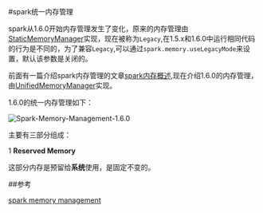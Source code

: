 #spark统一内存管理

spark从1.6.0开始内存管理发生了变化，原来的内存管理由[StaticMemoryManager](https://github.com/apache/spark/blob/branch-1.6/core/src/main/scala/org/apache/spark/memory/StaticMemoryManager.scala)实现，现在被称为`Legacy`,在1.5.x和1.6.0中运行相同代码的行为是不同的，为了兼容`Legacy`,可以通过`spark.memory.useLegacyMode`来设置，默认该参数是关闭的。

前面有一篇介绍spark内存管理的文章[spark内存概述](http://www.jianshu.com/p/f0f28af4bd83),现在介绍1.6.0的内存管理，由[UnifiedMemoryManager](https://github.com/apache/spark/blob/branch-1.6/core/src/main/scala/org/apache/spark/memory/UnifiedMemoryManager.scala)实现。

1.6.0的统一内存管理如下：

![Spark-Memory-Management-1.6.0](https://raw.githubusercontent.com/jacksu/utils4s/master/spark-knowledge/images/Spark-Memory-Management-1.6.0.png)

主要有三部分组成：

1 **Reserved Memory**

这部分内存是预留给**系统**使用，是固定不变的。


##参考

[spark memory management](http://0x0fff.com/spark-memory-management/)